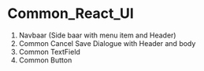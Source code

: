 # Common_React_UI

1) Navbaar (Side baar with menu item and Header)
2) Common Cancel Save Dialogue with Header and body 
3) Common TextField
4) Common Button
